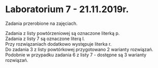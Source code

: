 # Laboratorium 7 - 21.11.2019r.

Zadania przerobione na zajęciach.

Zadania z listy powtórzeniowej są oznaczone literką p.<br>
Zadania z listy 7 są oznaczone literą l.<br>
Przy rozwiązaniach dodatkowo występuje literka r.<br>
Do zadania 3 z listy powtórkowej przygotowano 2 warianty rozwiązań.<br>
Podobnie w przypadku zadania 6 z listy 7 - dostępne są 3 warianty rozwiązań.
